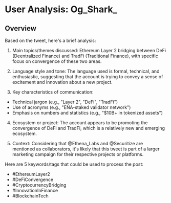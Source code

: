 # User Analysis: Og_Shark_

## Overview

Based on the tweet, here's a brief analysis:

1. Main topics/themes discussed: Ethereum Layer 2 bridging between DeFi (Deentralized Finance) and TradFi (Traditional Finance), with specific focus on convergence of these two areas.

2. Language style and tone: The language used is formal, technical, and enthusiastic, suggesting that the account is trying to convey a sense of excitement and innovation about a new project.

3. Key characteristics of communication:
 - Technical jargon (e.g., "Layer 2", "DeFi", "TradFi")
 - Use of acronyms (e.g., "ENA-staked validator network")
 - Emphasis on numbers and statistics (e.g., "$10B+ in tokenized assets")

4. Ecosystem or project: The account appears to be promoting the convergence of DeFi and TradFi, which is a relatively new and emerging ecosystem.

5. Context: Considering that @Ethena_Labs and @Securitize are mentioned as collaborators, it's likely that this tweet is part of a larger marketing campaign for their respective projects or platforms.

Here are 5 keywords/tags that could be used to process the post:

* #EthereumLayer2
* #DeFiConvergence
* #CryptocurrencyBridging
* #InnovationInFinance
* #BlockchainTech